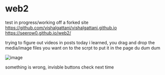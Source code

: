 # web2
test in progress/working off a forked site
https://github.com/vishalgattani/vishalgattani.github.io
https://seerow0.github.io/web2/

trying to figure out videos in posts
today i learned, you drag and drop the media/image files you want on to the scrpt to put it in the page du dum dum


![image](https://github.com/Seerow0/web2/assets/92154813/1b9572da-10a3-4cbf-8e61-b2b7caca2a9e)

something is wrong, invisble buttons check next time

